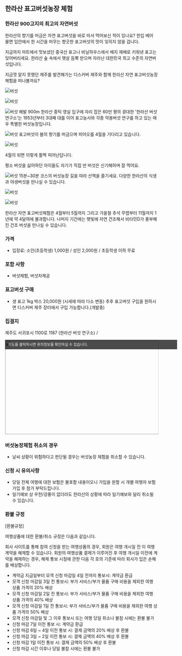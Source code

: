 


## 한라산 표고버섯농장 체험
### 한라산 900고지의 최고의 자연버섯

한라산의 향기를 머금은 자연 표고버섯을 바로 따서 먹어보신 적이 있나요?
한입 베어 물면 입안에서 한 시간을 머무는 향긋한 표고버섯의 맛이 잊히지 않을 겁니다.

지금까지 마트에서 맛보셨던 중국산 표고나 비닐하우스에서 배지 재배로 키워낸 표고는 잊어버리세요.
한라산 숲 속에서 햇살 듬뿍 받으며 자라난 대한민국 최고 수준의 자연버섯입니다. 

지금껏 알지 못했던 제주를 발견해가는 디스커버 제주와 함께 
한라산 자연 표고버섯농장 체험을 떠나볼까요? 

![버섯](https://s5.postimg.org/nsh8gtt87/P2070506.jpg#center)



![버섯](https://s5.postimg.org/jzoj9lyyf/P3290907.jpg#center)

![버섯](https://s5.postimg.org/cxwmatc1j/P3290919.jpg#center)
해발 900m 한라산 중턱 영실 입구에 자리 잡은 60만 평의 광대한 '한라산 버섯연구소'는 1953년부터
3대째 대를 이어 표고농사와 각종 약용버섯 연구를 하고 있는 매우 특별한 버섯농장입니다. 




![버섯](https://s5.postimg.org/y3kei065z/P3290905.jpg#center)
표고버섯이 봄의 향기를 머금으며 피어오를 4월을 기다리고 있습니다.




![버섯](http://postfiles7.naver.net/MjAxNzAzMjJfMjY1/MDAxNDkwMTcyMzI3MTMx.wrtr-Ut8-PIMQMEYYUtBIrQtK7N7Q9EKIgb-HMBnWiUg.EeT0xfVRWvm9NaV1vOwp_GRcuvqujuo6bOBJdMt5rt4g.JPEG.discover-jeju/1462078359531.jpeg?type=w773#center)


4월이 되면 이렇게 활짝 피어난답니다.

평소 버섯을 싫어하던 아이들도 자기가 직접 딴 버섯은 신기해하며 잘 먹어요.

![버섯](https://s5.postimg.org/rrb9vkjsn/20161023_111101.jpg#center)
15분~30분 코스의 버섯농장 길을 따라 산책을 즐기세요. 
다양한 한라산의 식생과 야생버섯을 만나실 수 있습니다.  

![버섯](http://postfiles2.naver.net/MjAxNzAzMjJfMTAx/MDAxNDkwMTcyNDU5MDk2.NgwrdDhah1dX9Ybtjlby3n1PQybajlkLm32A6t35xuMg.J95o7X1E6fow45M4X7T7-Hj6Y7VvpXS54CPL96vtldMg.JPEG.discover-jeju/1462078363489.jpeg?type=w773#center)

![버섯](https://s5.postimg.org/6mkxnmd6f/1462078355901.jpg#center)

한라산 자연 표고버섯체험은 4월부터 5월까지 그리고 가을철 추석 무렵부터 11월까지 
1년에 약 4달여에 불과합니다. 나머지 기간에는 햇빛에 자연 건조해서 비타민D가 풍부해진
건조 버섯을 만나실 수 있습니다.


### 가격
- 입장료: 소인(초등학생) 1,000원 / 성인 2,000원  / 초등학생 이하 무료
### 포함 사항
- 버섯체험, 버섯차제공
### 표고버섯 구매
- 생 표고 1kg 박스  20,000원 (시세에 따라 다소 변동) 
추후 표고버섯 구입을 원하시면 디스커버 제주 장터에서 구입 가능합니다.(개발중) 


### 집결지
제주도 서귀포시 1100로 1187 (한라산 버섯 연구소) / 

<a href="http://map.daum.net/?urlX=373590&urlY=-44442&urlLevel=4&map_type=TYPE_MAP&map_hybrid=false&SHOWMARK=true" target="_blank"><span style="background:#000;position:absolute;width:557px;opacity:.7;filter:alpha(opacity=70);color:#fff;overflow:hidden;font:12px/1.5 Dotum, '돋움', sans-serif;text-decoration:none;padding:7px 0px 0px 10px; height: 24px;">지도를 클릭하시면 위치정보를 확인하실 수 있습니다.</span><img width="565" height="308" src="http://map2.daum.net/map/mapservice?MX=373590&MY=-44442&SCALE=5&IW=565&IH=308&COORDSTM=WCONGNAMUL" style="border:1px solid #ccc"></a>


### 버섯농장체험 취소의 경우
* 날씨 상황이 위험하다고 판단될 경우는 버섯농장 체험을 취소할 수 있습니다.


### 신청 시 유의사항

- 당일 전체 여행에 대한 보험은 불포함 내용이오니 가입을 원할 시 개별 여행자 보험 가입 후 참가 부탁드립니다.
- 일기예보 상 우천/강풍이 없더라도 한라산의 상황에 따라 일기예보와 달리 취소될 수 있습니다.

### 환불 규정
[환불규정]

여행상품에 대한 환불/취소 규정은 다음과 같습니다.

회사 사이트를 통해 참여 신청을 받는 여행상품의 경우, 회원은 여행 개시일 전 이 여행 계약을 해제할 수 있습니다. 회원의 여행상품 결제가 이루어진 후 여행 개시일 이전에 계약을 해제하는 경우, 해제 통보 시점에 관한 다음 각 호의 기준에 따라 회사가 입은 손해를 배상합니다.

* 계약금 지급일부터 모객 신청 마감일 4일 전까지 통보시: 계약금 환급
* 모객 신청 마감일 3일 전 통보시: 부가 서비스/부가 물품 구매 비용을 제외한 여행 상품 가격의 20% 배상
* 모객 신청 마감일 2일 전 통보시: 부가 서비스/부가 물품 구매 비용을 제외한 여행 상품 가격의 40% 배상
* 모객 신청 마감일 1일 전 통보시: 부가 서비스/부가 물품 구매 비용을 제외한 여행 상품 가격의 50% 배상
* 모객 신청 마감일 및 그 이후 통보시 또는 여행 당일 취소나 불참 시에는 환불 불가
* 신청 마감 7일 이전 통보 시: 계약금 환급 
* 신청 마감 6일 ~ 4일 이전 통보 시: 결제 금액의 20% 배상 후 환불 
* 신청 마감 3일 ~ 2일 이전 통보 시: 결제 금액의 40% 배상 후 환불 
* 신청 마감 1일 이전 통보 시: 결제 금액의 50% 배상 후 환불 
* 신청 마감 시간 이후나 당일 불참 시에는 환불 불가 
